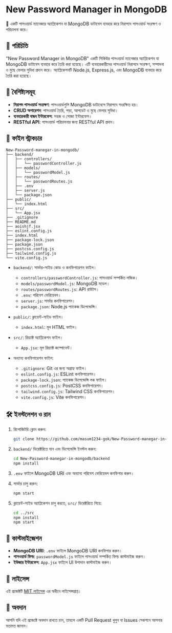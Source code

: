 # New Password Manager in MongoDB

🔐 একটি পাসওয়ার্ড ম্যানেজার অ্যাপ্লিকেশন যা MongoDB ডাটাবেস ব্যবহার করে নিরাপদে পাসওয়ার্ড সংরক্ষণ ও পরিচালনা করে।

## 📌 পরিচিতি

"New Password Manager in MongoDB" একটি সিকিউর পাসওয়ার্ড ম্যানেজার অ্যাপ্লিকেশন যা MongoDB ডাটাবেস ব্যবহার করে তৈরি করা হয়েছে। এটি ব্যবহারকারীদের পাসওয়ার্ড নিরাপদে সংরক্ষণ, সম্পাদনা ও মুছে ফেলার সুবিধা প্রদান করে। অ্যাপ্লিকেশনটি Node.js, Express.js, এবং MongoDB ব্যবহার করে তৈরি করা হয়েছে।

## 🚀 বৈশিষ্ট্যসমূহ

- **নিরাপদ পাসওয়ার্ড সংরক্ষণ**: পাসওয়ার্ডগুলি MongoDB ডাটাবেসে নিরাপদে সংরক্ষিত হয়।
- **CRUD অপারেশন**: পাসওয়ার্ড তৈরি, পড়া, আপডেট ও মুছে ফেলার সুবিধা।
- **ব্যবহারকারী বান্ধব ইন্টারফেস**: সহজ ও সোজা ইন্টারফেস।
- **RESTful API**: পাসওয়ার্ড পরিচালনার জন্য RESTful API প্রদান।

## 📂 ফাইল স্ট্রাকচার

```
New-Password-manegar-in-mongodb/
├── backend/
│   ├── controllers/
│   │   └── passwordController.js
│   ├── models/
│   │   └── passwordModel.js
│   ├── routes/
│   │   └── passwordRoutes.js
│   ├── .env
│   ├── server.js
│   └── package.json
├── public/
│   └── index.html
├── src/
│   └── App.jsx
├── .gitignore
├── README.md
├── aoishjf.jsx
├── eslint.config.js
├── index.html
├── package-lock.json
├── package.json
├── postcss.config.js
├── tailwind.config.js
└── vite.config.js
```

- `backend/`: সার্ভার-সাইড কোড ও কনফিগারেশন ফাইল।
  - `controllers/passwordController.js`: পাসওয়ার্ড সম্পর্কিত লজিক।
  - `models/passwordModel.js`: MongoDB মডেল।
  - `routes/passwordRoutes.js`: API রাউটস।
  - `.env`: পরিবেশ ভেরিয়েবল।
  - `server.js`: সার্ভার কনফিগারেশন।
  - `package.json`: Node.js প্যাকেজ ডিপেন্ডেন্সি।

- `public/`: ক্লায়েন্ট-সাইড ফাইল।
  - `index.html`: মূল HTML ফাইল।

- `src/`: রিয়্যাক্ট অ্যাপ্লিকেশন ফাইল।
  - `App.jsx`: মূল রিয়্যাক্ট কম্পোনেন্ট।

- অন্যান্য কনফিগারেশন ফাইল:
  - `.gitignore`: Git এর জন্য অগ্রাহ্য ফাইল।
  - `eslint.config.js`: ESLint কনফিগারেশন।
  - `package-lock.json`: প্যাকেজ ডিপেন্ডেন্সি লক ফাইল।
  - `postcss.config.js`: PostCSS কনফিগারেশন।
  - `tailwind.config.js`: Tailwind CSS কনফিগারেশন।
  - `vite.config.js`: Vite কনফিগারেশন।

## 🛠️ ইনস্টলেশন ও রান

1. রিপোজিটরি ক্লোন করুন:

   ```bash
   git clone https://github.com/masum1234-gok/New-Password-manegar-in-mongodb.git
   ```

2. `backend/` ডিরেক্টরিতে যান এবং ডিপেন্ডেন্সি ইনস্টল করুন:

   ```bash
   cd New-Password-manegar-in-mongodb/backend
   npm install
   ```

3. `.env` ফাইলে MongoDB URI এবং অন্যান্য পরিবেশ ভেরিয়েবল কনফিগার করুন।

4. সার্ভার চালু করুন:

   ```bash
   npm start
   ```

5. ক্লায়েন্ট-সাইড অ্যাপ্লিকেশন চালু করতে, `src/` ডিরেক্টরিতে গিয়ে:

   ```bash
   cd ../src
   npm install
   npm start
   ```

## 🎨 কাস্টমাইজেশন

- **MongoDB URI**: `.env` ফাইলে MongoDB URI কনফিগার করুন।
- **পাসওয়ার্ড ফিল্ড**: `passwordModel.js` ফাইলে পাসওয়ার্ড সম্পর্কিত ফিল্ড কাস্টমাইজ করুন।
- **ইউজার ইন্টারফেস**: `App.jsx` ফাইলে UI উপাদান কাস্টমাইজ করুন।

## 📄 লাইসেন্স

এই প্রজেক্টটি [MIT লাইসেন্স](https://opensource.org/licenses/MIT) এর অধীনে লাইসেন্সপ্রাপ্ত।

## 📢 অবদান

আপনি যদি এই প্রজেক্টে অবদান রাখতে চান, তাহলে একটি Pull Request খুলুন বা Issues সেকশনে আপনার মতামত জানান।
